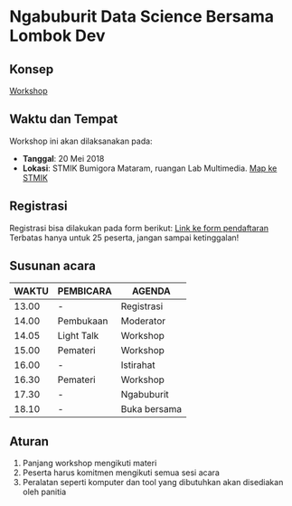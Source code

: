 # Ngabuburit Data Science Bersama Lombok Dev

## Konsep
[Workshop](https://github.com/LombokDev/wiki/blob/master/event-concepts/workshop.md)

## Waktu dan Tempat
Workshop ini akan dilaksanakan pada:
- **Tanggal**: 20 Mei 2018
- **Lokasi**: STMIK Bumigora Mataram, ruangan Lab Multimedia. [Map ke STMIK](https://goo.gl/maps/kfNdiknNiC92)

## Registrasi
Registrasi bisa dilakukan pada form berikut: [Link ke form pendaftaran](https://goo.gl/forms/g2PUIYZzNg3JV9SC2)
Terbatas hanya untuk 25 peserta, jangan sampai ketinggalan!

## Susunan acara
| WAKTU   | PEMBICARA  | AGENDA       |
|---------|------------|--------------|
| 13.00   | -          | Registrasi   |
| 14.00   | Pembukaan  | Moderator    |
| 14.05   | Light Talk | Workshop     |
| 15.00   | Pemateri   | Workshop     |
| 16.00   | -          | Istirahat    |
| 16.30   | Pemateri   | Workshop     |
| 17.30   | -          | Ngabuburit   |
| 18.10   | -          | Buka bersama |

## Aturan
1. Panjang workshop mengikuti materi
2. Peserta harus komitmen mengikuti semua sesi acara
3. Peralatan seperti komputer dan tool yang dibutuhkan akan disediakan oleh panitia